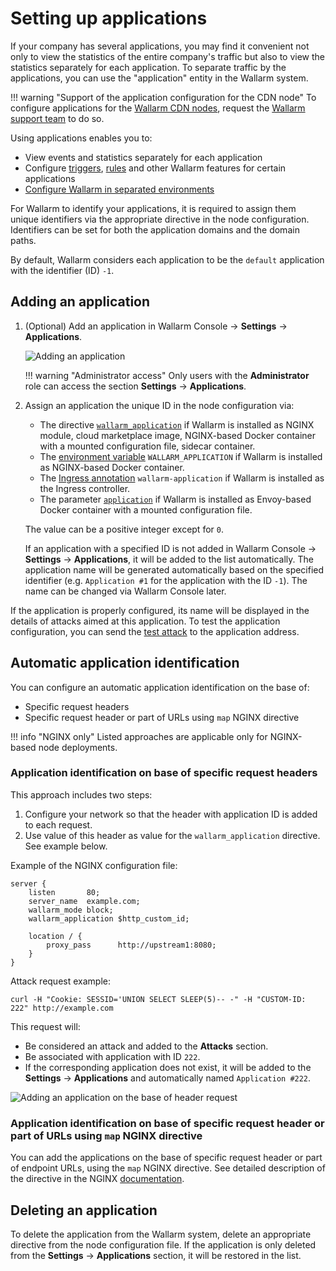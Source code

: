 # Setting up applications

If your company has several applications, you may find it convenient not only to view the statistics of the entire company's traffic but also to view the statistics separately for each application. To separate traffic by the applications, you can use the "application" entity in the Wallarm system.

!!! warning "Support of the application configuration for the CDN node"
    To configure applications for the [Wallarm CDN nodes](../../installation/cdn-node.md), request the [Wallarm support team](mailto:support@wallarm.com) to do so.

Using applications enables you to:

* View events and statistics separately for each application
* Configure [triggers](../triggers/triggers.md), [rules](../rules/add-rule.md) and other Wallarm features for certain applications
* [Configure Wallarm in separated environments](../../admin-en/configuration-guides/wallarm-in-separated-environments/how-wallarm-in-separated-environments-works.md)

For Wallarm to identify your applications, it is required to assign them unique identifiers via the appropriate directive in the node configuration. Identifiers can be set for both the application domains and the domain paths.

By default, Wallarm considers each application to be the `default` application with the identifier (ID) `-1`.

## Adding an application

1. (Optional) Add an application in Wallarm Console → **Settings** → **Applications**.

    ![Adding an application](../../images/user-guides/settings/configure-app.png)

    !!! warning "Administrator access"
        Only users with the **Administrator** role can access the section **Settings** → **Applications**.
2. Assign an application the unique ID in the node configuration via:

    * The directive [`wallarm_application`](../../admin-en/configure-parameters-en.md#wallarm_application) if Wallarm is installed as NGINX module, cloud marketplace image, NGINX-based Docker container with a mounted configuration file, sidecar container.
    * The [environment variable](../../admin-en/installation-docker-en.md#run-the-container-passing-the-environment-variables) `WALLARM_APPLICATION` if Wallarm is installed as NGINX-based Docker container.
    * The [Ingress annotation](../../admin-en/configure-kubernetes-en.md#ingress-annotations) `wallarm-application` if Wallarm is installed as the Ingress controller.
    * The parameter [`application`](../../admin-en/configuration-guides/envoy/fine-tuning.md#basic-settings) if Wallarm is installed as Envoy-based Docker container with a mounted configuration file.

    The value can be a positive integer except for `0`.

    If an application with a specified ID is not added in Wallarm Console → **Settings** → **Applications**, it will be added to the list automatically. The application name will be generated automatically based on the specified identifier (e.g. `Application #1` for the application with the ID `-1`). The name can be changed via Wallarm Console later.

If the application is properly configured, its name will be displayed in the details of attacks aimed at this application. To test the application configuration, you can send the [test attack](../../admin-en/installation-check-operation-en.md#2-run-a-test-attack) to the application address.

## Automatic application identification

You can configure an automatic application identification on the base of:

* Specific request headers
* Specific request header or part of URLs using `map` NGINX directive

!!! info "NGINX only"
    Listed approaches are applicable only for NGINX-based node deployments.

### Application identification on base of specific request headers

This approach includes two steps:

1. Configure your network so that the header with application ID is added to each request.
1. Use value of this header as value for the `wallarm_application` directive. See example below.

Example of the NGINX configuration file:

```
server {
    listen       80;
    server_name  example.com;
    wallarm_mode block;
    wallarm_application $http_custom_id;
    
    location / {
        proxy_pass      http://upstream1:8080;
    }
}    
```

Attack request example:

```
curl -H "Cookie: SESSID='UNION SELECT SLEEP(5)-- -" -H "CUSTOM-ID: 222" http://example.com
```

This request will:

* Be considered an attack and added to the **Attacks** section.
* Be associated with application with ID `222`.
* If the corresponding application does not exist, it will be added to the **Settings** → **Applications** and automatically named `Application #222`.

![Adding an application on the base of header request](../../images/user-guides/settings/configure-app-auto-header.png)

### Application identification on base of specific request header or part of URLs using `map` NGINX directive 

You can add the applications on the base of specific request header or part of endpoint URLs, using the `map` NGINX directive. See detailed description of the directive in the NGINX [documentation](https://nginx.org/en/docs/http/ngx_http_map_module.html#map).

## Deleting an application

To delete the application from the Wallarm system, delete an appropriate directive from the node configuration file. If the application is only deleted from the **Settings** → **Applications** section, it will be restored in the list.